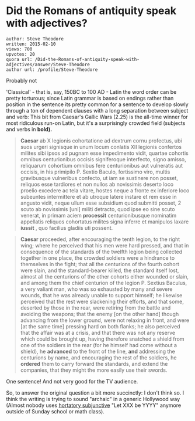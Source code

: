 # Did the Romans of antiquity speak with adjectives?

	author: Steve Theodore
	written: 2015-02-10
	views: 700
	upvotes: 20
	quora url: /Did-the-Romans-of-antiquity-speak-with-adjectives/answer/Steve-Theodore
	author url: /profile/Steve-Theodore


Probably not

'Classical' - that is, say, 150BC to 100 AD - Latin the word order can be pretty torturous; since Latin grammar is based on endings rather than position in the sentence its pretty common for a sentence to develop slowly through a ton of dependent clauses with a long separation between subject and verb: This bit from Caesar's Gallic Wars (2.25) is the all-time winner for most ridiculous run-on Latin, but it's a surprisingly crowded field (subjects and verbs in __bold).__ 



>  __Caesar__ ab X legionis cohortatione ad dextrum cornu profectus, ubi suos urgeri signisque in unum locum conlatis XII legionis confertos milites sibi ipsos ad pugnam esse impedimento vidit, quartae cohortis omnibus centurionibus occisis signiferoque interfecto, signo amisso, reliquarum cohortium omnibus fere centurionibus aut vulneratis aut occisis, in his primipilo P. Sextio Baculo, fortissimo viro, multis gravibusque vulneribus confecto, ut iam se sustinere non posset, reliquos esse tardiores et non nullos ab novissimis deserto loco proelio excedere ac tela vitare, hostes neque a fronte ex inferiore loco subeuntes intermittere et ab utroque latere instare et rem esse in angusto vidit, neque ullum esse subsidium quod submitti posset, 2 scuto ab novissimis [uni] militi detracto, quod ipse eo sine scuto venerat, in primam aciem __processit__ centurionibusque nominatim appellatis reliquos cohortatus milites signa inferre et manipulos laxare __iussit__ , quo facilius gladiis uti possent.




> __Caesar__ proceeded, after encouraging the tenth legion, to the right wing; where he perceived that his men were hard pressed, and that in consequence of the standards of the twelfth legion being collected together in one place, the crowded soldiers were a hindrance to themselves in the fight; that all the centurions of the fourth cohort were slain, and the standard-bearer killed, the standard itself lost, almost all the centurions of the other cohorts either wounded or slain, and among them the chief centurion of the legion P. Sextius Baculus, a very valiant man, who was so exhausted by many and severe wounds, that he was already unable to support himself; he likewise perceived that the rest were slackening their efforts, and that some, deserted by those in the rear, were retiring from the battle and avoiding the weapons; that the enemy [on the other hand] though advancing from the lower ground, were not relaxing in front, and were [at the same time] pressing hard on both flanks; he also perceived that the affair was at a crisis, and that there was not any reserve which could be brought up, having therefore snatched a shield from one of the soldiers in the rear (for he himself had come without a shield), he __advanced__ to the front of the line, __and__ addressing the centurions by name, and encouraging the rest of the soldiers, he __ordered__ them to carry forward the standards, and extend the companies, that they might the more easily use their swords. 


One sentence! And not very good for the TV audience.

So, to answer the original question a bit more succinctly: I don't think so. I think the writing is trying to sound "archaic" in a generic Hollywood way (Almost nobody uses [hortatory subjunctive](http://classics.uchicago.edu/files/mayandmight.pdf) "Let XXX be YYYY" anymore outside of Sunday school or math class).

